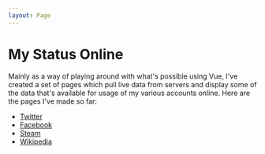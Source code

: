 ```yaml
---
layout: Page
---
```


# My Status Online

Mainly as a way of playing around with what's possible using Vue, I've created a set of pages which pull live data from servers and display some of the data that's available for usage of my various accounts online. Here are the pages I've made so far:

- [Twitter](twitter/)
- [Facebook](facebook/)
- [Steam](steam/)
- [Wikipedia](wikipedia/)
